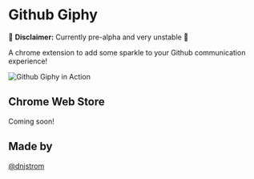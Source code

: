 # Github Giphy

🚧 **Disclaimer:**  Currently pre-alpha and very unstable 🚧

A chrome extension to add some sparkle to your Github communication experience!

![Github Giphy in Action](./img/github-giphy.gif)

## Chrome Web Store

Coming soon!

## Made by

[@dnjstrom](https://twitter.com/dnjstrom)



